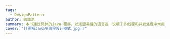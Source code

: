 ```yaml
---
tags:
  - DesignPattern
author: 结城浩
summary: 本书通过具体的Java 程序，以浅显易懂的语言逐一说明了多线程和并发处理中常用的12 种设计模式。内容涉及线程的基础知识、线程的启动与终止、线程间的互斥处理与协作、线程的有效应用、线程的数量管理以及性能优化的注意事项等。此外，还介绍了一些多线程编程时容易出现的失误，以及多线程程序的阅读技巧等。在讲解过程中，不仅以图配文，理论结合实例，而且提供了运用模式解决具体问题的练习题和答案，帮助读者加深对多线程和并发处理的理解，并掌握其使用技巧。
cover: "[[图解Java多线程设计模式.jpg]]"
---
```

